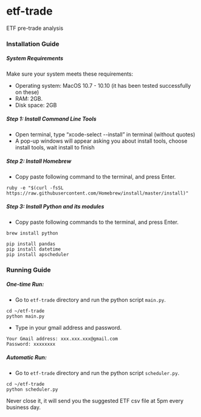 # etf-trade
ETF pre-trade analysis

### Installation Guide

##### System Requirements
Make sure your system meets these requirements:
  - Operating system: MacOS 10.7 - 10.10 (it has been tested successfully on these)
  - RAM: 2GB.
  - Disk space: 2GB

##### Step 1: Install Command Line Tools
  - Open terminal, type “xcode-select --install” in terminal (without quotes)
  - A pop-up windows will appear asking you about install tools, choose install tools, wait install to finish
  
##### Step 2: Install Homebrew
  - Copy paste following command to the terminal, and press Enter.
  
  ```
  ruby -e "$(curl -fsSL https://raw.githubusercontent.com/Homebrew/install/master/install)"
  ```

##### Step 3: Install Python and its modules
  - Copy paste following commands to the terminal, and press Enter.
  
  ```
  brew install python
  
  pip install pandas
  pip install datetime
  pip install apscheduler
  ```

### Running Guide

##### One-time Run:

 - Go to `etf-trade` directory and run the python script `main.py`.

 ```
 cd ~/etf-trade
 python main.py
 ```
 
 - Type in your gmail address and password.
 
 ```
 Your Gmail address: xxx.xxx.xxx@gmail.com
 Password: xxxxxxxx
 ```
 
##### Automatic Run:

  - Go to `etf-trade` directory and run the python script `scheduler.py`.

  ```
  cd ~/etf-trade
  python scheduler.py
  ```

  Never close it, it will send you the suggested ETF csv file at 5pm every business day.
